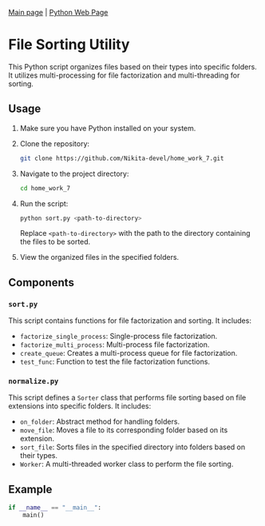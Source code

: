 [Main page](https://github.com/Nikita-devel) | [Python Web Page](https://github.com/Nikita-devel/Python_Web)

# File Sorting Utility

This Python script organizes files based on their types into specific folders. It utilizes multi-processing for file factorization and multi-threading for sorting.

## Usage

1. Make sure you have Python installed on your system.

2. Clone the repository:

    ```bash
    git clone https://github.com/Nikita-devel/home_work_7.git
    ```

3. Navigate to the project directory:

    ```bash
    cd home_work_7
    ```

4. Run the script:

    ```bash
    python sort.py <path-to-directory>
    ```

    Replace `<path-to-directory>` with the path to the directory containing the files to be sorted.

5. View the organized files in the specified folders.

## Components

### `sort.py`

This script contains functions for file factorization and sorting. It includes:

- `factorize_single_process`: Single-process file factorization.
- `factorize_multi_process`: Multi-process file factorization.
- `create_queue`: Creates a multi-process queue for file factorization.
- `test_func`: Function to test the file factorization functions.

### `normalize.py`

This script defines a `Sorter` class that performs file sorting based on file extensions into specific folders. It includes:

- `on_folder`: Abstract method for handling folders.
- `move_file`: Moves a file to its corresponding folder based on its extension.
- `sort_file`: Sorts files in the specified directory into folders based on their types.
- `Worker`: A multi-threaded worker class to perform the file sorting.

## Example

```python
if __name__ == "__main__":
    main()
